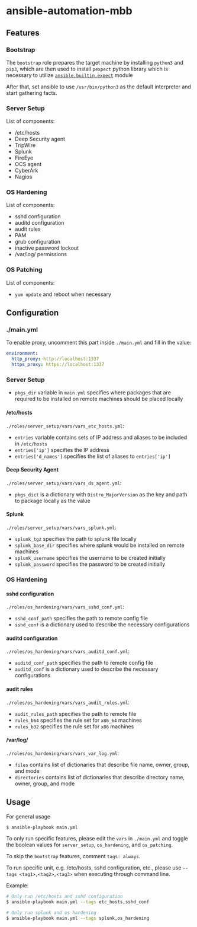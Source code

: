 # ansible-automation-mbb

## Features

### Bootstrap

The `bootstrap` role prepares the target machine by installing `python3` and `pip3`, which are then used to install `pexpect` python library which is necessary to utilize [`ansible.builtin.expect`](https://docs.ansible.com/ansible/latest/collections/ansible/builtin/expect_module.html) module

After that, set ansible to use `/usr/bin/python3` as the default interpreter and start gathering facts.

### Server Setup

List of components:

- /etc/hosts
- Deep Security agent
- TripWire
- Splunk
- FireEye
- OCS agent
- CyberArk
- Nagios

### OS Hardening

List of components:

- sshd configuration
- auditd configuration
- audit rules
- PAM
- grub configuration
- inactive password lockout
- /var/log/ permissions

### OS Patching

List of components:

- `yum update` and reboot when necessary

## Configuration

### ./main.yml

To enable proxy, uncomment this part inside `./main.yml` and fill in the value:

```yaml
environment:
  http_proxy: http://localhost:1337
  https_proxy: https://localhost:1337
```

### Server Setup

- `pkgs_dir` variable in `main.yml` specifies where packages that are required to be installed on remote machines should be placed locally

#### /etc/hosts

`./roles/server_setup/vars/vars_etc_hosts.yml`:

- `entries` variable contains sets of IP address and aliases to be included in `/etc/hosts`
- `entries['ip']` specifies the IP address
- `entries['d_names']` specifies the list of aliases to `entries['ip']`

#### Deep Security Agent

`./roles/server_setup/vars/vars_ds_agent.yml`:

- `pkgs_dict` is a dictionary with `Distro_MajorVersion` as the key and path to package locally as the value

#### Splunk

`./roles/server_setup/vars/vars_splunk.yml`:

- `splunk_tgz` specifies the path to splunk file locally
- `splunk_base_dir` specifies where splunk would be installed on remote machines
- `splunk_username` specifies the username to be created initially
- `splunk_password` specifies the password to be created initially

### OS Hardening

#### sshd configuration

`./roles/os_hardening/vars/vars_sshd_conf.yml`:

- `sshd_conf_path` specifies the path to remote config file
- `sshd_conf` is a dictionary used to describe the necessary configurations

#### auditd configuration

`./roles/os_hardening/vars/vars_auditd_conf.yml`:

- `auditd_conf_path` specifies the path to remote config file
- `auditd_conf` is a dictionary used to describe the necessary configurations

#### audit rules

`./roles/os_hardening/vars/vars_audit_rules.yml`:

- `audit_rules_path` specifies the path to remote file
- `rules_b64` specifies the rule set for `x86_64` machines
- `rules_b32` specifies the rule set for `x86` machines

#### /var/log/

`./roles/os_hardening/vars/vars_var_log.yml`:

- `files` contains list of dictionaries that describe file name, owner, group, and mode
- `directories` contains list of dictionaries that describe directory name, owner, group, and mode

## Usage

For general usage

```sh
$ ansible-playbook main.yml
```

To only run specific features, please edit the `vars` in `./main.yml` and toggle the boolean values for `server_setup`, `os_hardening`, and `os_patching`.

To skip the `bootstrap` features, comment `tags: always`.

To run specific unit, e.g. /etc/hosts, sshd configuration, etc., please use `--tags <tag1>,<tag2>,<tag3>` when executing through command line.

Example:

```sh
# Only run /etc/hosts and sshd configuration
$ ansible-playbook main.yml --tags etc_hosts,sshd_conf

# Only run splunk and os hardening
$ ansible-playbook main.yml --tags splunk,os_hardening
```
